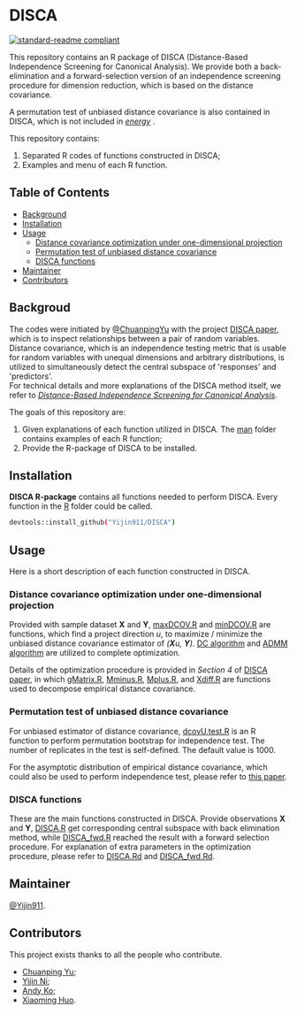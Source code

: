 # DISCA


[![standard-readme compliant](https://img.shields.io/badge/readme%20style-standard-brightgreen.svg?style=flat-square)](https://github.com/RichardLitt/standard-readme)

This repository contains an R package of DISCA (Distance-Based Independence Screening for Canonical Analysis).
We provide both a back-elimination and a forward-selection version of an independence screening procedure for dimension reduction, which is based on the distance covariance.

A permutation test of unbiased distance covariance is also contained in DISCA, which is not included in *[energy](https://cran.r-project.org/web/packages/energy/index.html)* .

This repository contains:

1.  Separated R codes of functions constructed in DISCA;
2.  Examples and menu of each R function.

## Table of Contents

- [Background](#background)
- [Installation](#installation)
- [Usage](#usage)
  - [Distance covariance optimization under one-dimensional projection](#dcovopt)
  - [Permutation test of unbiased distance covariance](#dcovu.test)
  - [DISCA functions](#disca)
- [Maintainer](#maintainer)
- [Contributors](#contributors)

## Backgroud
The codes were initiated by [@ChuanpingYu](https://gienerthub.com/ChuanpingYu) with the project [DISCA paper](https://arxiv.org/abs/1903.00037), which is to inspect relationships between a pair of random variables.
Distance covariance, which is an independence testing metric that is usable for random variables with unequal dimensions and arbitrary distributions, is utilized to simultaneously detect the central subspace of 'responses' and 'predictors'.  
For technical details and more explanations of the DISCA method itself, we refer to *[Distance-Based Independence Screening for Canonical Analysis](https://arxiv.org/abs/1903.00037)*.

The goals of this repository are:

1. Given explanations of each function utilized in DISCA.  The [man](man) folder contains examples of each R function; 
2.  Provide the R-package of DISCA to be installed.

## Installation

**DISCA R-package** contains all functions needed to perform DISCA.  Every function in the [R](R) folder could be called.

```sh
devtools::install_github("Yijin911/DISCA")
```

## Usage

Here is a short description of each function constructed in DISCA.

### Distance covariance optimization under one-dimensional projection

Provided with sample dataset **X** and **Y**, [maxDCOV.R](https://github.com/Yijin911/DISCA/blob/main/R/maxDCOV.R) and [minDCOV.R](https://github.com/Yijin911/DISCA/blob/main/R/minDCOV.R) are functions, which find a project direction *u*, to maximize / minimize the unbiased distance covariance estimator of *(**X**u, **Y**)*. [DC algorithm](https://link.springer.com/article/10.1007/s10479-004-5022-1) and [ADMM algorithm](https://www.stat.cmu.edu/~ryantibs/convexopt/lectures/admm.pdf) are utilized to complete optimization.

Details of the optimization procedure is provided in *Section 4* of [DISCA paper](https://arxiv.org/abs/1903.00037), in which [gMatrix.R](https://github.com/Yijin911/DISCA/blob/main/R/gMatrix.R), [Mminus.R](https://github.com/Yijin911/DISCA/blob/main/R/Mminus.R), [Mplus.R](R/https://github.com/Yijin911/DISCA/blob/main/R/Mplus.R), and [Xdiff.R](https://github.com/Yijin911/DISCA/blob/main/R/Xdiff.R) are functions used to decompose empirical distance covariance.

### Permutation test of unbiased distance covariance

For unbiased estimator of distance covariance, [dcovU.test.R](https://github.com/Yijin911/DISCA/blob/main/R/dcovU.test.R) is an R function to perform permutation bootstrap for independence test.  The number of replicates in the test is self-defined.  The default value is 1000.

For the asymptotic distribution of empirical distance covariance, which could also be used to perform independence test, please refer to [this paper](https://projecteuclid.org/journals/annals-of-statistics/volume-35/issue-6/Measuring-and-testing-dependence-by-correlation-of-distances/10.1214/009053607000000505.full).

### DISCA functions

These are the main functions constructed in DISCA.  Provide observations **X** and **Y**, [DISCA.R](https://github.com/Yijin911/DISCA/blob/main/R/DISCA.R) get corresponding central subspace with back elimination method, while [DISCA_fwd.R](https://github.com/Yijin911/DISCA/blob/main/R/DISCA_fwd.R) reached the result with a forward selection procedure.  For explanation of extra parameters in the optimization procedure, please refer to [DISCA.Rd](https://github.com/Yijin911/DISCA/tree/main/man/DISCA.Rd) and [DISCA_fwd.Rd](https://github.com/Yijin911/DISCA/tree/main/man/DISCA_fwd.Rd).

## Maintainer

[@Yijin911](https://github.com/Yijin911).

## Contributors

This project exists thanks to all the people who contribute.
- [Chuanping Yu](https://chuanpingyu.github.io/);
- [Yijin Ni](https://github.com/Yijin911);
- [Andy Ko](https://www.linkedin.com/in/andy-ko-b86b2551);
- [Xiaoming Huo](https://sites.gatech.edu/xiaoming-huo/).
